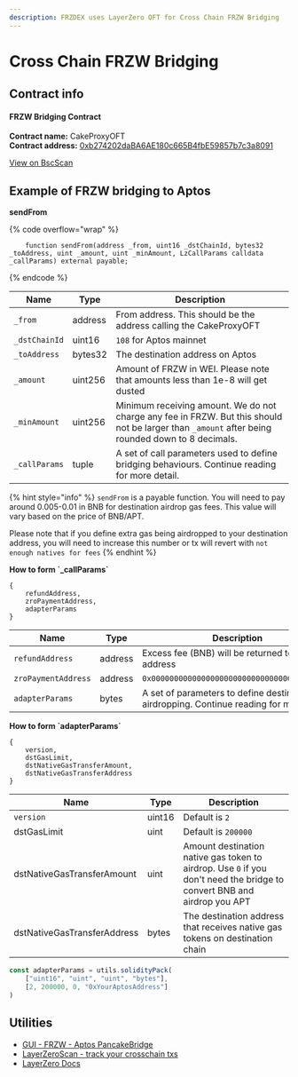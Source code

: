 ```yaml
---
description: FRZDEX uses LayerZero OFT for Cross Chain FRZW Bridging
---
```


# Cross Chain FRZW Bridging

## Contract info

#### **FRZW Bridging Contract**

**Contract name:** CakeProxyOFT\
**Contract address:** [0xb274202daBA6AE180c665B4fbE59857b7c3a8091](https://bscscan.com/address/0xb274202daBA6AE180c665B4fbE59857b7c3a8091#code)

[View on BscScan](https://bscscan.com/address/0xb274202daBA6AE180c665B4fbE59857b7c3a8091#code)

## Example of FRZW bridging to Aptos

**sendFrom**

{% code overflow="wrap" %}
```
    function sendFrom(address _from, uint16 _dstChainId, bytes32 _toAddress, uint _amount, uint _minAmount, LzCallParams calldata _callParams) external payable;
```
{% endcode %}

| Name          | Type    | Description                                                                                                                                      |
| ------------- | ------- | ------------------------------------------------------------------------------------------------------------------------------------------------ |
| `_from`       | address | From address. This should be the address calling the CakeProxyOFT                                                                                |
| `_dstChainId` | uint16  | `108` for Aptos mainnet                                                                                                                          |
| `_toAddress`  | bytes32 | The destination address on Aptos                                                                                                                 |
| `_amount`     | uint256 | Amount of FRZW in WEI. Please note that amounts less than 1e-8 will get dusted                                                                   |
| `_minAmount`  | uint256 | Minimum receiving amount. We do not charge any fee in FRZW. But this should not be larger than `_amount` after being rounded down to 8 decimals. |
| `_callParams` | tuple   | A set of call parameters used to define bridging behaviours. Continue reading for more detail.                                                   |

{% hint style="info" %}
`sendFrom` is a payable function. You will need to pay around 0.005-0.01 in BNB for destination airdrop gas fees. This value will vary based on the price of BNB/APT.&#x20;

Please note that if you define extra gas being airdropped to your destination address, you will need to increase this number or tx will revert with `not enough natives for fees`
{% endhint %}

**How to form \`\_callParams\`**

```
{
    refundAddress,
    zroPaymentAddress,
    adapterParams
}
```

| Name                | Type    | Description                                                                                  |
| ------------------- | ------- | -------------------------------------------------------------------------------------------- |
| `refundAddress`     | address | Excess fee (BNB) will be returned to this address                                            |
| `zroPaymentAddress` | address | `0x0000000000000000000000000000000000000000`                                                 |
| `adapterParams`     | bytes   | A set of parameters to define destination gas airdropping. Continue reading for more detail. |

**How to form \`adapterParams\`**

```
{
    version,
    dstGasLimit,
    dstNativeGasTransferAmount,
    dstNativeGasTransferAddress
}
```

| Name                        | Type   | Description                                                                                                             |
| --------------------------- | ------ | ----------------------------------------------------------------------------------------------------------------------- |
| `version`                   | uint16 | Default is `2`                                                                                                          |
| dstGasLimit                 | uint   | Default is `200000`                                                                                                     |
| dstNativeGasTransferAmount  | uint   | Amount destination native gas token to airdrop. Use `0` if you don't need the bridge to convert BNB and airdrop you APT |
| dstNativeGasTransferAddress | bytes  | The destination address that receives native gas tokens on destination chain                                            |

```javascript
const adapterParams = utils.solidityPack(
    ["uint16", "uint", "uint", "bytes"],
    [2, 200000, 0, "0xYourAptosAddress"]
)
```

## Utilities

* [GUI - FRZW - Aptos PancakeBridge](https://bridge.FRZDEX.finance/aptos)
* [LayerZeroScan - track your crosschain txs](https://layerzeroscan.com/)
* [LayerZero Docs](https://layerzero.gitbook.io/docs/)

